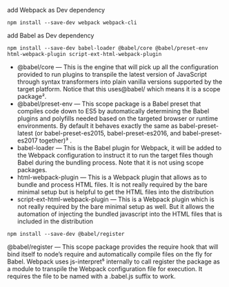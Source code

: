 
add Webpack as Dev dependency

```
npm install --save-dev webpack webpack-cli
```

add Babel as Dev dependency
```
npm install --save-dev babel-loader @babel/core @babel/preset-env html-webpack-plugin script-ext-html-webpack-plugin
```
- @babel/core — This is the engine that will pick up all the configuration provided to run plugins to transpile the latest version of JavaScript through syntax transformers into plain vanilla versions supported by the target platform. Notice that this uses@babel/ which means it is a scope package².
- @babel/preset-env — This scope package is a Babel preset that compiles code down to ES5 by automatically determining the Babel plugins and polyfills needed based on the targeted browser or runtime environments. By default it behaves exactly the same as babel-preset-latest (or babel-preset-es2015, babel-preset-es2016, and babel-preset-es2017 together)³ .
- babel-loader — This is the Babel plugin for Webpack, it will be added to the Webpack configuration to instruct it to run the target files though Babel during the bundling process. Note that it is not using scope packages.
- html-webpack-plugin — This is a Webpack plugin that allows as to bundle and process HTML files. It is not really required by the bare minimal setup but is helpful to get the HTML files into the distribution
- script-ext-html-webpack-plugin — This is a Webpack plugin which is not really required by the bare minimal setup as well. But it allows the automation of injecting the bundled javascript into the HTML files that is included in the distribution

```
npm install --save-dev @babel/register
```

@babel/register — This scope package provides the require hook that will bind itself to node’s require and automatically compile files on the fly for Babel. Webpack uses js-interpret⁵ internally to call register the package as a module to transpile the Webpack configuration file for execution. It requires the file to be named with a .babel.js suffix to work.